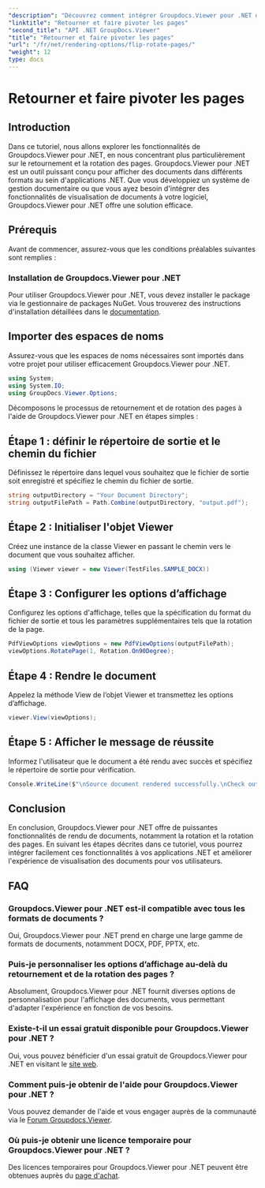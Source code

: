 ```yaml
---
"description": "Découvrez comment intégrer Groupdocs.Viewer pour .NET dans vos applications pour un rendu, un retournement et une rotation de documents transparents."
"linktitle": "Retourner et faire pivoter les pages"
"second_title": "API .NET GroupDocs.Viewer"
"title": "Retourner et faire pivoter les pages"
"url": "/fr/net/rendering-options/flip-rotate-pages/"
"weight": 12
type: docs
---
```

# Retourner et faire pivoter les pages

## Introduction
Dans ce tutoriel, nous allons explorer les fonctionnalités de Groupdocs.Viewer pour .NET, en nous concentrant plus particulièrement sur le retournement et la rotation des pages. Groupdocs.Viewer pour .NET est un outil puissant conçu pour afficher des documents dans différents formats au sein d'applications .NET. Que vous développiez un système de gestion documentaire ou que vous ayez besoin d'intégrer des fonctionnalités de visualisation de documents à votre logiciel, Groupdocs.Viewer pour .NET offre une solution efficace.
## Prérequis
Avant de commencer, assurez-vous que les conditions préalables suivantes sont remplies :
### Installation de Groupdocs.Viewer pour .NET
Pour utiliser Groupdocs.Viewer pour .NET, vous devez installer le package via le gestionnaire de packages NuGet. Vous trouverez des instructions d'installation détaillées dans le [documentation](https://tutorials.groupdocs.com/viewer/net/).

## Importer des espaces de noms
Assurez-vous que les espaces de noms nécessaires sont importés dans votre projet pour utiliser efficacement Groupdocs.Viewer pour .NET.
```csharp
using System;
using System.IO;
using GroupDocs.Viewer.Options;
```

Décomposons le processus de retournement et de rotation des pages à l'aide de Groupdocs.Viewer pour .NET en étapes simples :
## Étape 1 : définir le répertoire de sortie et le chemin du fichier
Définissez le répertoire dans lequel vous souhaitez que le fichier de sortie soit enregistré et spécifiez le chemin du fichier de sortie.
```csharp
string outputDirectory = "Your Document Directory";
string outputFilePath = Path.Combine(outputDirectory, "output.pdf");
```
## Étape 2 : Initialiser l'objet Viewer
Créez une instance de la classe Viewer en passant le chemin vers le document que vous souhaitez afficher.
```csharp
using (Viewer viewer = new Viewer(TestFiles.SAMPLE_DOCX))
```
## Étape 3 : Configurer les options d’affichage
Configurez les options d'affichage, telles que la spécification du format du fichier de sortie et tous les paramètres supplémentaires tels que la rotation de la page.
```csharp
PdfViewOptions viewOptions = new PdfViewOptions(outputFilePath);
viewOptions.RotatePage(1, Rotation.On90Degree);
```
## Étape 4 : Rendre le document
Appelez la méthode View de l’objet Viewer et transmettez les options d’affichage.
```csharp
viewer.View(viewOptions);
```
## Étape 5 : Afficher le message de réussite
Informez l'utilisateur que le document a été rendu avec succès et spécifiez le répertoire de sortie pour vérification.
```csharp
Console.WriteLine($"\nSource document rendered successfully.\nCheck output in {outputDirectory}.");
```

## Conclusion
En conclusion, Groupdocs.Viewer pour .NET offre de puissantes fonctionnalités de rendu de documents, notamment la rotation et la rotation des pages. En suivant les étapes décrites dans ce tutoriel, vous pourrez intégrer facilement ces fonctionnalités à vos applications .NET et améliorer l'expérience de visualisation des documents pour vos utilisateurs.
## FAQ
### Groupdocs.Viewer pour .NET est-il compatible avec tous les formats de documents ?
Oui, Groupdocs.Viewer pour .NET prend en charge une large gamme de formats de documents, notamment DOCX, PDF, PPTX, etc.
### Puis-je personnaliser les options d’affichage au-delà du retournement et de la rotation des pages ?
Absolument, Groupdocs.Viewer pour .NET fournit diverses options de personnalisation pour l'affichage des documents, vous permettant d'adapter l'expérience en fonction de vos besoins.
### Existe-t-il un essai gratuit disponible pour Groupdocs.Viewer pour .NET ?
Oui, vous pouvez bénéficier d'un essai gratuit de Groupdocs.Viewer pour .NET en visitant le [site web](https://releases.groupdocs.com/).
### Comment puis-je obtenir de l'aide pour Groupdocs.Viewer pour .NET ?
Vous pouvez demander de l'aide et vous engager auprès de la communauté via le [Forum Groupdocs.Viewer](https://forum.groupdocs.com/c/viewer/9).
### Où puis-je obtenir une licence temporaire pour Groupdocs.Viewer pour .NET ?
Des licences temporaires pour Groupdocs.Viewer pour .NET peuvent être obtenues auprès du [page d'achat](https://purchase.groupdocs.com/temporary-license/).